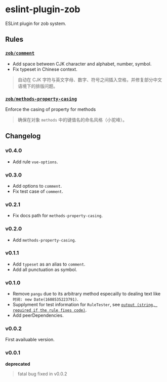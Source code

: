 # eslint-plugin-zob

ESLint plugin for zob system.

## Rules

### [`zob/comment`](docs/comment.md)

- Add space between CJK character and alphabet, number, symbol.
- Fix typeset in Chinese context.

> 自动在 CJK 字符与英文字母、数字、符号之间插入空格，并修复部分中文语境下的排版问题。

### [`zob/methods-property-casing`](docs/methods-property-casing.md)

Enforce the casing of property for methods

> 确保在对象 `methods` 中的键值名的命名风格（小驼峰）。

## Changelog

### v0.4.0

- Add rule `vue-options`.

### v0.3.0

- Add options to `comment`.
- Fix test case of `comment`.

### v0.2.1

- Fix docs path for `methods-property-casing`.

### v0.2.0

- Add `methods-property-casing`.

### v0.1.1

- Add `typeset` as an alias to `comment`.
- Add all punctuation as symbol.

### v0.1.0

- Remove `pangu` due to its arbitrary method especailly to dealing text like `时间: new Date(1608535223791)`.
- Supplyment for test information for `RuleTester`, see [`output (string, required if the rule fixes code)`](https://eslint.org/docs/developer-guide/nodejs-api#ruletester).
- Add peerDependencies.

### v0.0.2

First availuable version.

### v0.0.1

**deprecated**

> fatal bug fixed in v0.0.2

